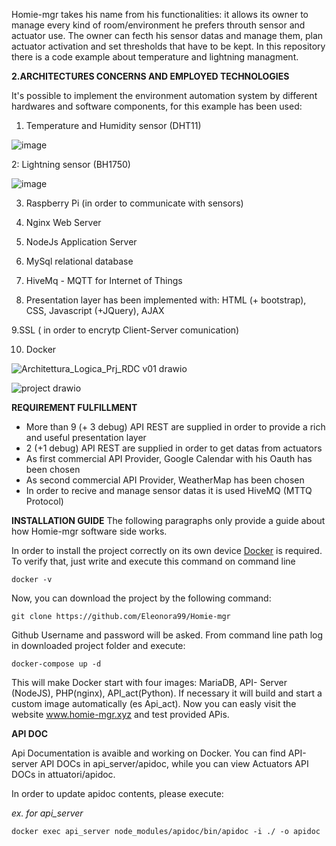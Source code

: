 Homie-mgr takes his name from his functionalities: it allows its owner to manage every kind of room/environment he prefers throuth sensor and actuator use.
The owner can fecth his sensor datas and manage them, plan actuator activation and set thresholds that have to be kept.
In this repository there is a code example about temperature and lightning managment.

**2.ARCHITECTURES CONCERNS AND EMPLOYED TECHNOLOGIES**

It's possible to implement the environment automation system by different hardwares and software components, for this example has been used:

1. Temperature and Humidity sensor (DHT11)
   


![image](https://www.antoniovasco.it/wp-content/uploads/2020/01/DHT11-Sensor.jpg)


2: Lightning sensor (BH1750)

![image](https://cdn-reichelt.de/bilder/web/xxl_ws/A300/GY-302_1.png)


3. Raspberry Pi (in order to communicate with sensors)

4. Nginx Web Server

5. NodeJs Application Server

6. MySql relational database

7. HiveMq - MQTT for Internet of Things

8. Presentation layer has been implemented with:  HTML (+ bootstrap), CSS, Javascript (+JQuery), AJAX

9.SSL ( in order to encrytp Client-Server comunication)

10. Docker


![Architettura_Logica_Prj_RDC v01 drawio](https://user-images.githubusercontent.com/68509977/154546554-c97de1db-53cd-4f1d-94e0-310a96c2c623.png)


![project drawio](https://user-images.githubusercontent.com/68509977/154546322-0a6eaf20-ecc8-412c-8baa-f985392cb804.png)



**REQUIREMENT FULFILLMENT**

- More than 9 (+ 3 debug) API REST are supplied in order to provide a rich and useful presentation layer
- 2 (+1 debug) API REST are supplied in order to get datas from actuators
- As first commercial API Provider, Google Calendar with his Oauth has been chosen 
- As second commercial API Provider, WeatherMap  has been chosen 
- In order to recive and manage sensor datas it is used HiveMQ (MTTQ Protocol)


**INSTALLATION GUIDE**
The following paragraphs only provide a guide about how Homie-mgr software side works.

In order to install the project correctly on its own device [Docker](https://docs.docker.com/engine/install/) is required.
To verify that, just write and execute this command on command line

```
docker -v
```
Now, you can download the project by the following command:

```
git clone https://github.com/Eleonora99/Homie-mgr
```
Github Username and password will be asked.
From command line path log in downloaded project folder and execute:

```
docker-compose up -d
```
This will make Docker start with four images: MariaDB, API- Server (NodeJS), PHP(nginx), API_act(Python).
If necessary it will build and start a custom image automatically (es Api_act). 
Now you can easly visit the website www.homie-mgr.xyz and test provided APis.




**API DOC**

Api Documentation is avaible and working on Docker.
You can find  API-server API DOCs in api_server/apidoc,
while you can view Actuators API DOCs in attuatori/apidoc.

In order to update apidoc contents, please execute:

*ex. for api_server*
```
docker exec api_server node_modules/apidoc/bin/apidoc -i ./ -o apidoc 
```







